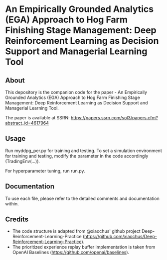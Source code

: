 # An Empirically Grounded Analytics (EGA) Approach to Hog Farm Finishing Stage Management: Deep Reinforcement Learning as Decision Support and Managerial Learning Tool
## About
This depository is the companion code for the paper - An Empirically Grounded Analytics (EGA) Approach to Hog Farm Finishing Stage Management: Deep Reinforcement Learning as Decision Support and Managerial Learning Tool.

The paper is available at SSRN: https://papers.ssrn.com/sol3/papers.cfm?abstract_id=4617964

## Usage
Run myddpg_per.py for training and testing. To set a simulation environment for training and testing, modify the parameter in the code accordingly (TradingEnv(...)).

For hyperparameter tuning, run run.py.

## Documentation
To use each file, please refer to the detailed comments and documentation within.

## Credits
- The code structure is adapted from @xiaochus' github project Deep-Reinforcement-Learning-Practice (https://github.com/xiaochus/Deep-Reinforcement-Learning-Practice).
- The prioritized experience replay buffer implementation is taken from OpenAI Baselines (https://github.com/openai/baselines).
